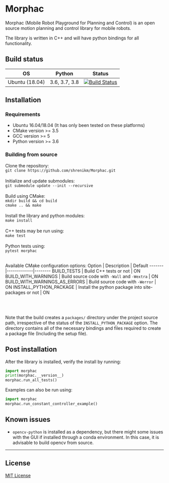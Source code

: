 # Morphac

Morphac (Mobile Robot Playground for Planning and Control) is an open source motion planning and control library for mobile robots.

The library is written in C++ and will have python bindings for all functionality.

## Build status
OS | Python | Status
---------|--------|-------
Ubuntu (18.04) | 3.6, 3.7, 3.8 | [![Build Status](https://travis-ci.com/shrenikm/Morphac.svg?branch=master)](https://travis-ci.com/shrenikm/Morphac)


## Installation

### Requirements
* Ubuntu 16.04/18.04 (It has only been tested on these platforms)
* CMake version >= 3.5
* GCC version >= 5
* Python version >= 3.6

### Building from source
Clone the repository:<br/>
`git clone https://github.com/shrenikm/Morphac.git`<br/><br/>
Initialize and update submodules:<br/>
`git submodule update --init --recursive`<br/><br/>
Build using CMake:<br/>
`mkdir build && cd build`<br/>
`cmake .. && make`<br/><br/>
Install the library and python modules:<br/>
`make install`<br/><br/>
C++ tests may be run using:<br/>
`make test`<br/><br/>
Python tests using:<br/>
`pytest morphac`<br/><br/>

Available CMake configuration options:
Option | Description | Default
-------|-------------|--------
BUILD_TESTS | Build C++ tests or not | ON
BUILD_WITH_WARNINGS | Build source code with `-Wall` and `-Wextra` | ON
BUILD_WITH_WARNINGS_AS_ERRORS | Build source code with `-Werror` | ON
INSTALL_PYTHON_PACKAGE | Install the python package into site-packages or not | ON

<br/><br/>

Note that the build creates a `packages/` directory under the project source path, irrespective of the status of the `INSTALL_PYTHON_PACKAGE` option.
The directory contains all of the necessary bindings and files required to create a package file (Including the setup file).


## Post installation

After the library is installed, verify the install by running:
```python
import morphac
print(morphac.__version__)
morphac.run_all_tests()
```

Examples can also be run using:
```python
import morphac
morphac.run_constant_controller_example()
```

## Known issues

* `opencv-python` is installed as a dependency, but there might some issues with the GUI if installed through a conda environment. In this case, it is advisable to build opencv from source.


-------

## License

[MIT License](LICENSE)


